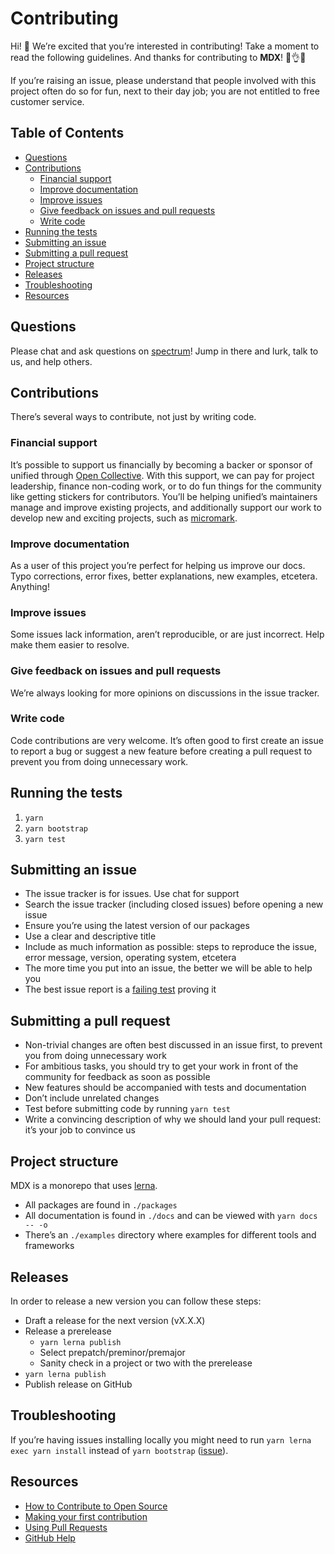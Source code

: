 # Contributing

Hi!  👋
We’re excited that you’re interested in contributing!
Take a moment to read the following guidelines.
And thanks for contributing to **MDX**!  👏👌✨

If you’re raising an issue, please understand that people involved with this
project often do so for fun, next to their day job; you are not entitled to
free customer service.

## Table of Contents

*   [Questions](#questions)
*   [Contributions](#contributions)
    *   [Financial support](#financial-support)
    *   [Improve documentation](#improve-documentation)
    *   [Improve issues](#improve-issues)
    *   [Give feedback on issues and pull requests](#give-feedback-on-issues-and-pull-requests)
    *   [Write code](#write-code)
*   [Running the tests](#running-the-tests)
*   [Submitting an issue](#submitting-an-issue)
*   [Submitting a pull request](#submitting-a-pull-request)
*   [Project structure](#project-structure)
*   [Releases](#releases)
*   [Troubleshooting](#troubleshooting)
*   [Resources](#resources)

## Questions

Please chat and ask questions on [spectrum][chat]!
Jump in there and lurk, talk to us, and help others.

## Contributions

There’s several ways to contribute, not just by writing code.

### Financial support

It’s possible to support us financially by becoming a backer or sponsor of
unified through [Open Collective][collective].
With this support, we can pay for project leadership, finance non-coding work,
or to do fun things for the community like getting stickers for contributors.
You’ll be helping unified’s maintainers manage and improve existing projects,
and additionally support our work to develop new and exciting projects, such
as [micromark][].

### Improve documentation

As a user of this project you’re perfect for helping us improve our docs.
Typo corrections, error fixes, better explanations, new examples, etcetera.
Anything!

### Improve issues

Some issues lack information, aren’t reproducible, or are just incorrect.
Help make them easier to resolve.

### Give feedback on issues and pull requests

We’re always looking for more opinions on discussions in the issue tracker.

### Write code

Code contributions are very welcome.  It’s often good to first create an issue
to report a bug or suggest a new feature before creating a pull request to
prevent you from doing unnecessary work.

## Running the tests

1.  `yarn`
2.  `yarn bootstrap`
3.  `yarn test`

## Submitting an issue

*   The issue tracker is for issues.  Use chat for support
*   Search the issue tracker (including closed issues) before opening a new
    issue
*   Ensure you’re using the latest version of our packages
*   Use a clear and descriptive title
*   Include as much information as possible: steps to reproduce the issue,
    error message, version, operating system, etcetera
*   The more time you put into an issue, the better we will be able to help you
*   The best issue report is a [failing test][unit-test] proving it

## Submitting a pull request

*   Non-trivial changes are often best discussed in an issue first, to prevent
    you from doing unnecessary work
*   For ambitious tasks, you should try to get your work in front of the
    community for feedback as soon as possible
*   New features should be accompanied with tests and documentation
*   Don’t include unrelated changes
*   Test before submitting code by running `yarn test`
*   Write a convincing description of why we should land your pull request:
    it’s your job to convince us

## Project structure

MDX is a monorepo that uses [lerna][].

*   All packages are found in `./packages`
*   All documentation is found in `./docs` and can be viewed with `yarn docs -- -o`
*   There’s an `./examples` directory where examples for different tools and
    frameworks

## Releases

In order to release a new version you can follow these steps:

*   Draft a release for the next version (vX.X.X)
*   Release a prerelease
    *   `yarn lerna publish`
    *   Select prepatch/preminor/premajor
    *   Sanity check in a project or two with the prerelease
*   `yarn lerna publish`
*   Publish release on GitHub

## Troubleshooting

If you’re having issues installing locally you might need to run
`yarn lerna exec yarn install` instead of `yarn bootstrap`
([issue][lerna-install]).

## Resources

*   [How to Contribute to Open Source](https://opensource.guide/how-to-contribute/)
*   [Making your first contribution](https://medium.com/@vadimdemedes/making-your-first-contribution-de6576ddb190)
*   [Using Pull Requests](https://help.github.com/articles/about-pull-requests/)
*   [GitHub Help](https://help.github.com)

[unit-test]: https://twitter.com/sindresorhus/status/579306280495357953

[chat]: https://spectrum.chat/mdx

[collective]: https://opencollective.com/unified

[micromark]: https://github.com/micromark/micromark

[lerna]: https://lernajs.io

[lerna-install]: https://github.com/lerna/lerna/issues/1457
